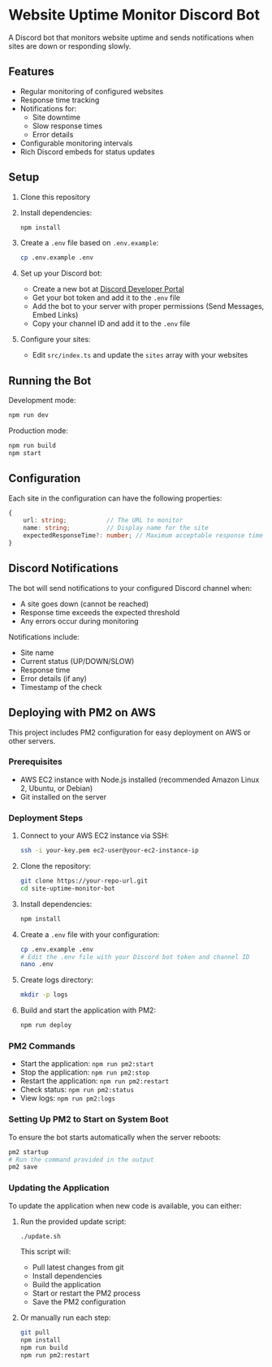 # Website Uptime Monitor Discord Bot

A Discord bot that monitors website uptime and sends notifications when sites are down or responding slowly.

## Features

- Regular monitoring of configured websites
- Response time tracking
- Notifications for:
  - Site downtime
  - Slow response times
  - Error details
- Configurable monitoring intervals
- Rich Discord embeds for status updates

## Setup

1. Clone this repository
2. Install dependencies:
   ```bash
   npm install
   ```
3. Create a `.env` file based on `.env.example`:
   ```bash
   cp .env.example .env
   ```
4. Set up your Discord bot:

   - Create a new bot at [Discord Developer Portal](https://discord.com/developers/applications)
   - Get your bot token and add it to the `.env` file
   - Add the bot to your server with proper permissions (Send Messages, Embed Links)
   - Copy your channel ID and add it to the `.env` file

5. Configure your sites:
   - Edit `src/index.ts` and update the `sites` array with your websites

## Running the Bot

Development mode:

```bash
npm run dev
```

Production mode:

```bash
npm run build
npm start
```

## Configuration

Each site in the configuration can have the following properties:

```typescript
{
    url: string;           // The URL to monitor
    name: string;          // Display name for the site
    expectedResponseTime?: number; // Maximum acceptable response time in ms (default: 5000)
}
```

## Discord Notifications

The bot will send notifications to your configured Discord channel when:

- A site goes down (cannot be reached)
- Response time exceeds the expected threshold
- Any errors occur during monitoring

Notifications include:

- Site name
- Current status (UP/DOWN/SLOW)
- Response time
- Error details (if any)
- Timestamp of the check

## Deploying with PM2 on AWS

This project includes PM2 configuration for easy deployment on AWS or other servers.

### Prerequisites

- AWS EC2 instance with Node.js installed (recommended Amazon Linux 2, Ubuntu, or Debian)
- Git installed on the server

### Deployment Steps

1. Connect to your AWS EC2 instance via SSH:

   ```bash
   ssh -i your-key.pem ec2-user@your-ec2-instance-ip
   ```

2. Clone the repository:

   ```bash
   git clone https://your-repo-url.git
   cd site-uptime-monitor-bot
   ```

3. Install dependencies:

   ```bash
   npm install
   ```

4. Create a `.env` file with your configuration:

   ```bash
   cp .env.example .env
   # Edit the .env file with your Discord bot token and channel ID
   nano .env
   ```

5. Create logs directory:

   ```bash
   mkdir -p logs
   ```

6. Build and start the application with PM2:
   ```bash
   npm run deploy
   ```

### PM2 Commands

- Start the application: `npm run pm2:start`
- Stop the application: `npm run pm2:stop`
- Restart the application: `npm run pm2:restart`
- Check status: `npm run pm2:status`
- View logs: `npm run pm2:logs`

### Setting Up PM2 to Start on System Boot

To ensure the bot starts automatically when the server reboots:

```bash
pm2 startup
# Run the command provided in the output
pm2 save
```

### Updating the Application

To update the application when new code is available, you can either:

1. Run the provided update script:

   ```bash
   ./update.sh
   ```

   This script will:

   - Pull latest changes from git
   - Install dependencies
   - Build the application
   - Start or restart the PM2 process
   - Save the PM2 configuration

2. Or manually run each step:
   ```bash
   git pull
   npm install
   npm run build
   npm run pm2:restart
   ```
